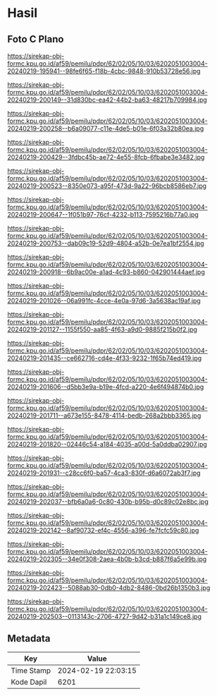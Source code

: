 # Hasil

## Foto C Plano

https://sirekap-obj-formc.kpu.go.id/af59/pemilu/pdpr/62/02/05/10/03/6202051003004-20240219-195941--98fe6f65-f18b-4cbc-9848-910b53728e56.jpg

https://sirekap-obj-formc.kpu.go.id/af59/pemilu/pdpr/62/02/05/10/03/6202051003004-20240219-200149--31d830bc-ea42-44b2-ba63-48217b709984.jpg

https://sirekap-obj-formc.kpu.go.id/af59/pemilu/pdpr/62/02/05/10/03/6202051003004-20240219-200258--b6a09077-c11e-4de5-b01e-6f03a32b80ea.jpg

https://sirekap-obj-formc.kpu.go.id/af59/pemilu/pdpr/62/02/05/10/03/6202051003004-20240219-200429--3fdbc45b-ae72-4e55-8fcb-6fbabe3e3482.jpg

https://sirekap-obj-formc.kpu.go.id/af59/pemilu/pdpr/62/02/05/10/03/6202051003004-20240219-200523--8350e073-a95f-473d-9a22-96bcb8586eb7.jpg

https://sirekap-obj-formc.kpu.go.id/af59/pemilu/pdpr/62/02/05/10/03/6202051003004-20240219-200647--1f051b97-76cf-4232-b113-7595216b77a0.jpg

https://sirekap-obj-formc.kpu.go.id/af59/pemilu/pdpr/62/02/05/10/03/6202051003004-20240219-200753--dab09c19-52d9-4804-a52b-0e7ea1bf2554.jpg

https://sirekap-obj-formc.kpu.go.id/af59/pemilu/pdpr/62/02/05/10/03/6202051003004-20240219-200918--6b9ac00e-a1ad-4c93-b860-042901444aef.jpg

https://sirekap-obj-formc.kpu.go.id/af59/pemilu/pdpr/62/02/05/10/03/6202051003004-20240219-201026--06a991fc-4cce-4e0a-97d6-3a5638ac19af.jpg

https://sirekap-obj-formc.kpu.go.id/af59/pemilu/pdpr/62/02/05/10/03/6202051003004-20240219-201127--1155f550-aa85-4f63-a9d0-9885f215b0f2.jpg

https://sirekap-obj-formc.kpu.go.id/af59/pemilu/pdpr/62/02/05/10/03/6202051003004-20240219-201435--ce662716-cd4e-4f33-9232-1f65b74ed419.jpg

https://sirekap-obj-formc.kpu.go.id/af59/pemilu/pdpr/62/02/05/10/03/6202051003004-20240219-201606--d5bb3e9a-b19e-4fcd-a220-4e6f494874b0.jpg

https://sirekap-obj-formc.kpu.go.id/af59/pemilu/pdpr/62/02/05/10/03/6202051003004-20240219-201711--a673e155-8478-4114-bedb-268a2bbb3365.jpg

https://sirekap-obj-formc.kpu.go.id/af59/pemilu/pdpr/62/02/05/10/03/6202051003004-20240219-201820--02446c54-a184-4035-a00d-5a0ddba02907.jpg

https://sirekap-obj-formc.kpu.go.id/af59/pemilu/pdpr/62/02/05/10/03/6202051003004-20240219-201931--c28cc6f0-ba57-4ca3-830f-d6a6072ab3f7.jpg

https://sirekap-obj-formc.kpu.go.id/af59/pemilu/pdpr/62/02/05/10/03/6202051003004-20240219-202037--bfb6a0a6-0c80-430b-b95b-d0c89c02e8bc.jpg

https://sirekap-obj-formc.kpu.go.id/af59/pemilu/pdpr/62/02/05/10/03/6202051003004-20240219-202142--8af90732-ef4c-4556-a396-fe7fcfc59c80.jpg

https://sirekap-obj-formc.kpu.go.id/af59/pemilu/pdpr/62/02/05/10/03/6202051003004-20240219-202305--34e0f308-2aea-4b0b-b3cd-b887f6a5e99b.jpg

https://sirekap-obj-formc.kpu.go.id/af59/pemilu/pdpr/62/02/05/10/03/6202051003004-20240219-202423--5088ab30-0db0-4db2-8486-0bd26b1350b3.jpg

https://sirekap-obj-formc.kpu.go.id/af59/pemilu/pdpr/62/02/05/10/03/6202051003004-20240219-202503--0113143c-2706-4727-9d42-b31a1c149ce8.jpg


## Metadata

| Key        | Value               |
| ---------- | ------------------- |
| Time Stamp | 2024-02-19 22:03:15 |
| Kode Dapil | 6201                |



